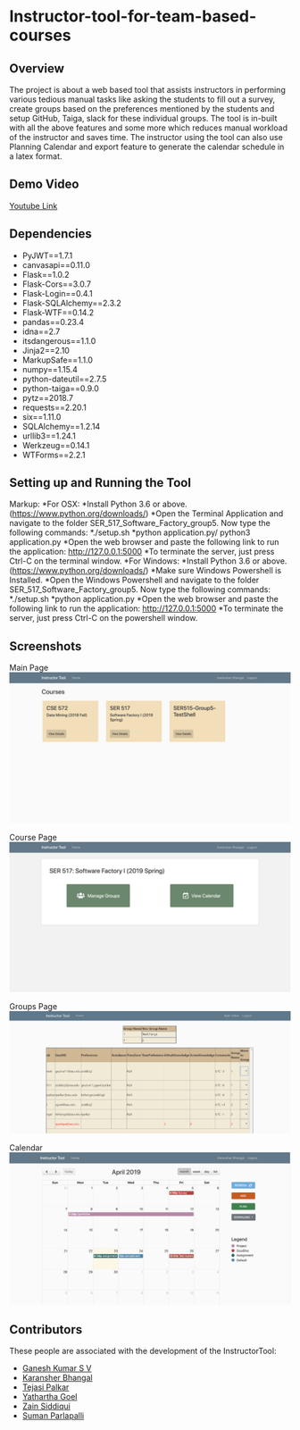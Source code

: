 # Instructor-tool-for-team-based-courses

## Overview

The project is about a web based tool that assists instructors in performing various tedious manual tasks like asking the students to fill out a survey, create groups based on the preferences mentioned by the students and setup GitHub, Taiga, slack for these individual groups. The tool is in-built  with all the above features and some more which reduces manual workload of the instructor and saves time. The instructor using the tool can also use Planning Calendar and export feature to generate the calendar schedule in a latex format.

## Demo Video
[Youtube Link](https://www.youtube.com/watch?v=1JT21V8TISw)

## Dependencies

- PyJWT==1.7.1
- canvasapi==0.11.0
- Flask==1.0.2
- Flask-Cors==3.0.7
- Flask-Login==0.4.1
- Flask-SQLAlchemy==2.3.2
- Flask-WTF==0.14.2
- pandas==0.23.4
- idna==2.7
- itsdangerous==1.1.0
- Jinja2==2.10
- MarkupSafe==1.1.0
- numpy==1.15.4
- python-dateutil==2.7.5
- python-taiga==0.9.0
- pytz==2018.7
- requests==2.20.1
- six==1.11.0
- SQLAlchemy==1.2.14
- urllib3==1.24.1
- Werkzeug==0.14.1
- WTForms==2.2.1

## Setting up and Running the Tool
Markup: *For OSX:
            *Install Python 3.6 or above. (https://www.python.org/downloads/)
            *Open the Terminal Application and navigate to the folder SER_517_Software_Factory_group5. Now type the following commands:
                  *./setup.sh
                  *python application.py/ python3 application.py
                  *Open the web browser and paste the following link to run the application: http://127.0.0.1:5000
                  *To terminate the server, just press Ctrl-C on the terminal window.
         *For Windows:
            *Install Python 3.6 or above. (https://www.python.org/downloads/)
            *Make sure Windows Powershell is Installed.
            *Open the Windows Powershell and navigate to the folder SER_517_Software_Factory_group5. Now type the following commands:
                  *./setup.sh
                  *python application.py
                  *Open the web browser and paste the following link to run the application: http://127.0.0.1:5000
                  *To terminate the server, just press Ctrl-C on the powershell window.


## Screenshots

Main Page
<img src="instructorTool/static/resources/home.png">

Course Page
<img src="instructorTool/static/resources/course_page.png">

Groups Page
<img src="instructorTool/static/resources/groups.png">

Calendar
<img src="instructorTool/static/resources/calendar.png">

## Contributors

These people are associated with the development of the InstructorTool:

- [Ganesh Kumar S V](https://github.com/svganesh)
- [Karansher Bhangal](https://github.com/kbhangal)
- [Tejasi Palkar](https://github.com/tejasipalkar)
- [Yathartha Goel](https://github.com/ygoel)
- [Zain Siddiqui](https://github.com/zain2511)
- [Suman Parlapalli](https://github.com/sumanparlapapalli)
